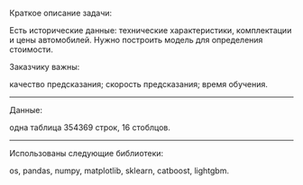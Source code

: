 Краткое описание задачи:

Есть исторические данные: технические характеристики, комплектации и цены автомобилей. Нужно построить модель для определения стоимости.

Заказчику важны:

качество предсказания;
скорость предсказания;
время обучения.
 
 
-- -- 
Данные:

одна таблица 354369 строк, 16 стоблцов.


-- --
Использованы следующие библиотеки:

os, pandas, numpy, matplotlib, sklearn, catboost, lightgbm.